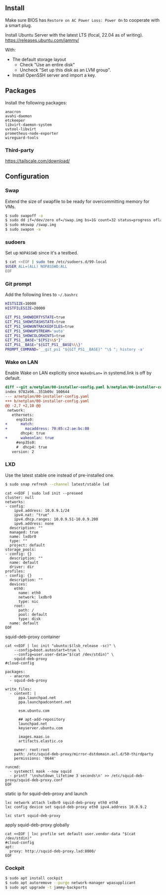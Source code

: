 ## Install

Make sure BIOS has `Restore on AC Power Loss: Power On` to cooperate
with a smart plug.

Install Ubuntu Server with the latest LTS (focal, 22.04 as of writing).
https://releases.ubuntu.com/jammy/

With:
- The default storage layout
  - Check "Use an entire disk"
  - Uncheck "Set up this disk as an LVM group".
- Install OpenSSH server and import a key.

## Packages

Install the following packages:
```
anacron
avahi-daemon
etckeeper
libvirt-daemon-system
uvtool-libvirt
prometheus-node-exporter
wireguard-tools
```

### Third-party

https://tailscale.com/download/

## Configuration

### Swap

Extend the size of swapfile to be ready for overcommitting memory for VMs.

```bash
$ sudo swapoff -a
$ sudo dd if=/dev/zero of=/swap.img bs=1G count=32 status=progress oflag=sync
$ sudo mkswap /swap.img
$ sudo swapon -a
```

### sudoers

Set up `NOPASSWD` since it's a testbed.

```bash
$ cat <<EOF | sudo tee /etc/sudoers.d/99-local
$USER ALL=(ALL) NOPASSWD:ALL
EOF
```

### Git prompt

Add the following lines to `~/.bashrc`

```bash
HISTSIZE=10000
HISTFILESIZE=20000

GIT_PS1_SHOWDIRTYSTATE=true
GIT_PS1_SHOWSTASHSTATE=true
GIT_PS1_SHOWUNTRACKEDFILES=true
GIT_PS1_SHOWUPSTREAM='auto'
GIT_PS1_SHOWCOLORHINTS=true
GIT_PS1__BASE="${PS1%\$*}"
GIT_PS1__BASE="${GIT_PS1__BASE%\\}"
PROMPT_COMMAND='__git_ps1 "${GIT_PS1__BASE}" "\$ "; history -a'
```

### Wake on LAN

Enable Wake on LAN explicitly since `WakeOnLan=` in systemd.link is off
by default.

```diff
diff --git a/netplan/00-installer-config.yaml b/netplan/00-installer-config.yaml
index 9782a96..351b09c 100644
--- a/netplan/00-installer-config.yaml
+++ b/netplan/00-installer-config.yaml
@@ -2,7 +2,10 @@
 network:
   ethernets:
     enp31s0:
+      match:
+        macaddress: 70:85:c2:ae:bc:08
       dhcp4: true
+      wakeonlan: true
     #enp35s0:
     #  dhcp4: true
   version: 2
```

### LXD

Use the latest stable one instead of pre-installed one.

```bash
$ sudo snap refresh --channel latest/stable lxd
```


```
cat <<EOF | sudo lxd init --preseed
cluster: null
networks:
- config:
    ipv4.address: 10.0.9.1/24
    ipv4.nat: "true"
    ipv4.dhcp.ranges: 10.0.9.51-10.0.9.200
    ipv6.address: none
  description: ""
  managed: true
  name: lxdbr0
  type: ""
  project: default
storage_pools:
- config: {}
  description: ""
  name: default
  driver: dir
profiles:
- config: {}
  description: ""
  devices:
    eth0:
      name: eth0
      network: lxdbr0
      type: nic
    root:
      path: /
      pool: default
      type: disk
  name: default
EOF
```

squid-deb-proxy container

```
cat <<EOF | lxc init "ubuntu:$(lsb_release -sc)" \
    --config=boot.autostart=true \
    --config=user.user-data="$(cat /dev/stdin)" \
    squid-deb-proxy
#cloud-config

packages:
  - anacron
  - squid-deb-proxy

write_files:
  - content: |
      ppa.launchpad.net
      ppa.launchpadcontent.net

      esm.ubuntu.com

      ## apt-add-repository
      launchpad.net
      keyserver.ubuntu.com

      images.maas.io
      artifacts.elastic.co

    owner: root:root
    path: /etc/squid-deb-proxy/mirror-dstdomain.acl.d/50-thirdparty
    permissions: '0644'

runcmd:
  - systemctl mask --now squid
  - printf '\nshutdown_lifetime 3 seconds\n' >> /etc/squid-deb-proxy/squid-deb-proxy.conf
EOF
```

static ip for squid-deb-proxy and launch

```
lxc network attach lxdbr0 squid-deb-proxy eth0 eth0
lxc config device set squid-deb-proxy eth0 ipv4.address 10.0.9.2

lxc start squid-deb-proxy
```

apply squid-deb-proxy globally

```
cat <<EOF | lxc profile set default user.vendor-data "$(cat /dev/stdin)"
#cloud-config
apt:
  proxy: http://squid-deb-proxy.lxd:8000/
EOF
```

### Cockpit

```bash
$ sudo apt install cockpit
$ sudo apt autoremove --purge network-manager wpasupplicant
$ sudo apt upgrade -t jammy-backports
```
